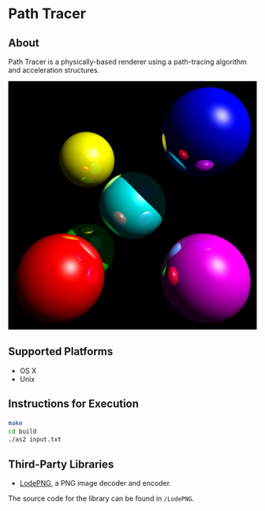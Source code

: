 # Path Tracer

## About

Path Tracer is a physically-based renderer using a path-tracing algorithm and acceleration structures.

![An image should be here, but cannot be displayed!](/img/scene8.png)

## Supported Platforms

* OS X
* Unix

## Instructions for Execution

``` bash
make
cd build
./as2 input.txt
```

## Third-Party Libraries

* [LodePNG](http://lodev.org/lodepng), a PNG image decoder and encoder.

The source code for the library can be found in ```/LodePNG```.

